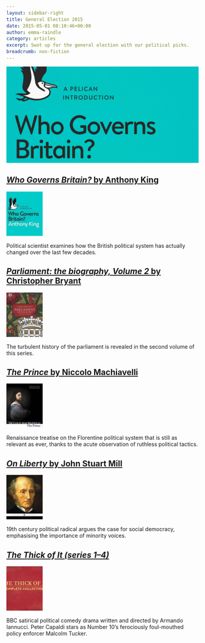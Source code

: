 ```yaml
---
layout: sidebar-right
title: General Election 2015
date: 2015-05-01 08:10:46+00:00
author: emma-raindle
category: articles
excerpt: Swot up for the general election with our political picks.
breadcrumb: non-fiction
---
```

![<cite>Who governs Britain?</cite> by Anthony King](/images/featured/featured-who-governs-britain.jpg)

## [<cite>Who Governs Britain?</cite> by Anthony King](https://suffolk.spydus.co.uk/cgi-bin/spydus.exe/ENQ/OPAC/BIBENQ/6273704?QRY=CTIBIB%3C%20IRN(47618437)&QRYTEXT=Who%20governs%20Britain%3F)

[![Who governs Britain? by Anthony King](/images/article/who-governs-britain.jpg)](https://suffolk.spydus.co.uk/cgi-bin/spydus.exe/ENQ/OPAC/BIBENQ/6273704?QRY=CTIBIB%3C%20IRN(47618437)&QRYTEXT=Who%20governs%20Britain%3F)

Political scientist examines how the British political system has actually changed over the last few decades.

## [<cite>Parliament: the biography, Volume 2</cite> by Christopher Bryant](https://suffolk.spydus.co.uk/cgi-bin/spydus.exe/ENQ/OPAC/BIBENQ/3132900?QRY=CTIBIB%3C%20IRN(39260423)&QRYTEXT=Parliament%20%3A%20the%20biography.%20Volume%202)

[![Parliament: the biography, Volume 2 by Christopher Bryant](/images/article/parliament-the-biography-volume-2.jpg)](https://suffolk.spydus.co.uk/cgi-bin/spydus.exe/ENQ/OPAC/BIBENQ/3132900?QRY=CTIBIB%3C%20IRN(39260423)&QRYTEXT=Parliament%20%3A%20the%20biography.%20Volume%202)

The turbulent history of the parliament is revealed in the second volume of this series.

## [<cite>The Prince</cite> by Niccolo Machiavelli](https://suffolk.spydus.co.uk/cgi-bin/spydus.exe/ENQ/OPAC/BIBENQ/6343218?QRY=CTIBIB%3C%20IRN(66568)&QRYTEXT=The%20prince)

[![The Prince by Niccolo Machiavelli](/images/article/the-prince.jpg)](https://suffolk.spydus.co.uk/cgi-bin/spydus.exe/ENQ/OPAC/BIBENQ/6343218?QRY=CTIBIB%3C%20IRN(66568)&QRYTEXT=The%20prince)

Renaissance treatise on the Florentine political system that is still as relevant as ever, thanks to the acute observation of ruthless political tactics.

## [<cite>On Liberty</cite> by John Stuart Mill](https://suffolk.spydus.co.uk/cgi-bin/spydus.exe/ENQ/OPAC/BIBENQ/6877768?QRY=CTIBIB%3C%20IRN(47356508)&QRYTEXT=On%20liberty%20and%20the%20subjection%20of%20wo)

[![On Liberty](/images/article/on-liberty.jpg)](https://suffolk.spydus.co.uk/cgi-bin/spydus.exe/ENQ/OPAC/BIBENQ/6877768?QRY=CTIBIB%3C%20IRN(47356508)&QRYTEXT=On%20liberty%20and%20the%20subjection%20of%20wo)

19th century political radical argues the case for social democracy, emphasising the importance of minority voices.

## [<cite>The Thick of It (series 1&#8211;4)</cite>](https://suffolk.spydus.co.uk/cgi-bin/spydus.exe/ENQ/OPAC/BIBENQ/8684364?QRY=CTIBIB%3C%20IRN%2813317174%29&#038;QRYTEXT=The%20thick%20of%20it%3A%20Series%201-4%20[videorecording])

[![The Thick of It (series 1&#8211;4)](/images/article/the-thick-of-it-complete-collection.jpg)](https://suffolk.spydus.co.uk/cgi-bin/spydus.exe/ENQ/OPAC/BIBENQ/8684364?QRY=CTIBIB%3C%20IRN%2813317174%29&#038;QRYTEXT=The%20thick%20of%20it%3A%20Series%201-4%20[videorecording])

BBC satirical political comedy drama written and directed by Armando Iannucci. Peter Capaldi stars as Number 10&#8217;s ferociously foul-mouthed policy enforcer Malcolm Tucker.
